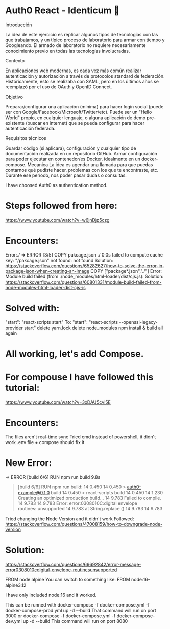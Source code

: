 #  Auth0 React - Identicum 🔐

Introducción

La idea de este ejercicio es replicar algunos tipos de tecnologías con las que trabajamos, y un típico proceso de laboratorio para armar con tiempo y Googleando.
El armado de laboratorio no requiere necesariamente conocimiento previo en todas las tecnologías involucradas.

Contexto

En aplicaciones web modernas, es cada vez más común realizar autenticación y autorización a través de protocolos standard de federación. Históricamente, esto se realizaba con SAML, pero en los últimos años se reemplazó por el uso de OAuth y OpenID Connect.

Objetivo

Preparar/configurar una aplicación (mínima) para hacer login social (puede ser con Google/Facebook/Microsoft/Twitter/etc).
Puede ser un "Hello World" propio, en cualquier lenguaje, o alguna aplicación de demo pre-existente (buscar en internet) que se pueda configurar para hacer autenticación federada.
 
Requisitos técnicos

Guardar código (si aplicara), configuración y cualquier tipo de documentación realizada en un repositorio GitHub.
Armar configuración para poder ejecutar en contenedor/es Docker, idealmente en un docker-compose.
Mecanica
La idea es agendar una llamada para que puedas contarnos qué pudiste hacer, problemas con los que te encontraste, etc.
Durante ese período, nos poder pasar dudas o consultas.

I have choosed Auth0 as authentication method.

# Steps followed from here: 
https://www.youtube.com/watch?v=w6jnDjp5czg

#  Encounters:
Error:./
  => ERROR [3/5] COPY pakcage.json ./  0.0s 
  failed to compute cache key: "/pakcage.json" not found: not found
  Solution: https://stackoverflow.com/questions/65282627/how-to-solve-the-error-in-package-json-when-creating-an-image
  COPY ["package*.json","./"]
Error:
 Module build failed (from ./node_modules/html-loader/dist/cjs.js):
 Solution: https://stackoverflow.com/questions/60801331/module-build-failed-from-node-modules-html-loader-dist-cjs-js
# Solved with:
"start": "react-scripts start"
To:
"start": "react-scripts --openssl-legacy-provider start"
 delete yarn.lock
 delete node_modules
 npm install & build all again

# All working, let's add Compose.

# For compouse I have  followed this tutorial: 
https://www.youtube.com/watch?v=3xDAU5cvi5E

# Encounters:

The files aren't real-time sync
 Tried cmd instead of powershell, it didn't work .env file + compose should fix it
# New Error:
 => ERROR [build 6/6] RUN npm run build                                                                                                                                                       9.8s 
 > [build 6/6] RUN npm run build:
14 0.450
14 0.450 > auth0-example@0.1.0 build
14 0.450 > react-scripts build
14 0.450
14 1.230 Creating an optimized production build...
14 9.783 Failed to compile.
14 9.783
14 9.783 Error: error:0308010C:digital envelope routines::unsupported
14 9.783     at String.replace (<anonymous>)
14 9.783
14 9.783

 Tried changing the Node Version and it didn't work
 Followed: https://stackoverflow.com/questions/47008159/how-to-downgrade-node-version

# Solution: 
https://stackoverflow.com/questions/69692842/error-message-error0308010cdigital-envelope-routinesunsupported

FROM node:alpine
You can switch to something like:
FROM node:16-alpine3.12

I have only included node:16 and it worked.

 This can be runned with 
 docker-compose -f docker-compose.yml -f  docker-compose-prod.yml up -d --build
 That command will run on port 3000
 or
 docker-compose -f docker-compose.yml -f  docker-compose-dev.yml up -d --build
 This command will run on port 8080
